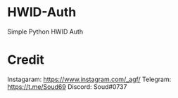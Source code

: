 # HWID-Auth
Simple Python HWID Auth

# Credit

Instagaram: https://www.instagram.com/_agf/
Telegram: https://t.me/Soud69
Discord: Soud#0737
